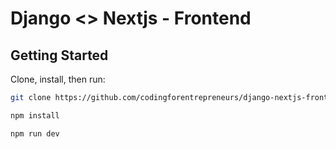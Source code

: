 # Django <> Nextjs - Frontend


## Getting Started

Clone, install, then run:

```bash
git clone https://github.com/codingforentrepreneurs/django-nextjs-frontend

npm install

npm run dev
```